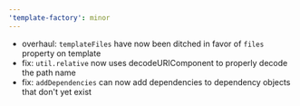 ```yaml
---
'template-factory': minor
---
```


- overhaul: `templateFiles` have now been ditched in favor of `files` property on template
- fix: `util.relative` now uses decodeURIComponent to properly decode the path name
- fix: `addDependencies` can now add dependencies to dependency objects that don't yet exist
